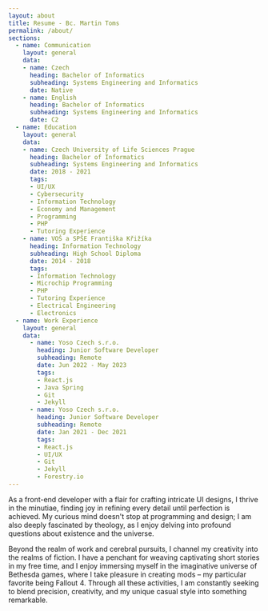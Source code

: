 ```yaml
---
layout: about
title: Resume - Bc. Martin Toms
permalink: /about/
sections:
  - name: Communication
    layout: general
    data:
    - name: Czech
      heading: Bachelor of Informatics
      subheading: Systems Engineering and Informatics
      date: Native
    - name: English
      heading: Bachelor of Informatics
      subheading: Systems Engineering and Informatics
      date: C2
  - name: Education
    layout: general
    data:
    - name: Czech University of Life Sciences Prague
      heading: Bachelor of Informatics
      subheading: Systems Engineering and Informatics
      date: 2018 - 2021
      tags:
      - UI/UX
      - Cybersecurity
      - Information Technology
      - Economy and Management
      - Programming
      - PHP
      - Tutoring Experience
    - name: VOŠ a SPŠE Františka Křižíka
      heading: Information Technology
      subheading: High School Diploma
      date: 2014 - 2018
      tags:
      - Information Technology
      - Microchip Programming
      - PHP
      - Tutoring Experience
      - Electrical Engineering
      - Electronics
  - name: Work Experience
    layout: general
    data:
      - name: Yoso Czech s.r.o.
        heading: Junior Software Developer
        subheading: Remote
        date: Jun 2022 - May 2023
        tags:
        - React.js
        - Java Spring
        - Git
        - Jekyll
      - name: Yoso Czech s.r.o.
        heading: Junior Software Developer
        subheading: Remote
        date: Jan 2021 - Dec 2021
        tags:
        - React.js
        - UI/UX
        - Git
        - Jekyll
        - Forestry.io
---
```

As a front-end developer with a flair for crafting intricate UI designs, I thrive in the minutiae, finding joy in 
refining every detail until perfection is achieved. My curious mind doesn't stop at programming and design; I am also 
deeply fascinated by theology, as I enjoy delving into profound questions about existence and the universe.

Beyond the realm of work and cerebral pursuits, I channel my creativity into the realms of fiction. 
I have a penchant for weaving captivating short stories in my free time, and I enjoy immersing myself in the 
imaginative universe of Bethesda games, where I take pleasure in creating mods – my particular favorite 
being Fallout 4. Through all these activities, I am constantly seeking to blend precision, creativity, 
and my unique casual style into something remarkable.